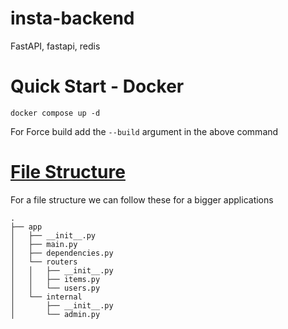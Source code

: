 # insta-backend
FastAPI, fastapi, redis


# Quick Start - Docker
```
docker compose up -d
```
For Force build add the `--build` argument in the above command

# [File Structure](https://fastapi.tiangolo.com/tutorial/bigger-applications/)

For a file structure we can follow these for a bigger applications

```
.
├── app
│   ├── __init__.py
│   ├── main.py
│   ├── dependencies.py
│   └── routers
│   │   ├── __init__.py
│   │   ├── items.py
│   │   └── users.py
│   └── internal
│       ├── __init__.py
│       └── admin.py
```
